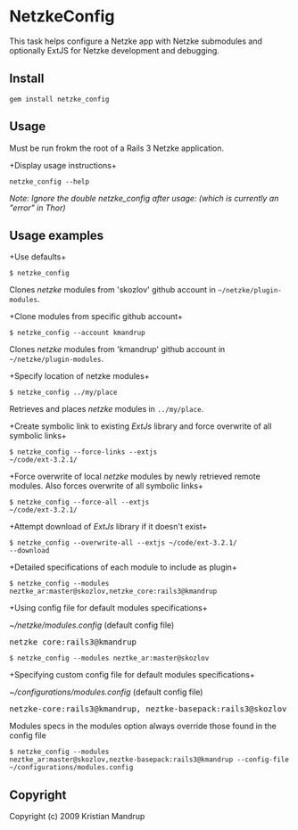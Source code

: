 # NetzkeConfig

This task helps configure a Netzke app with Netzke submodules and optionally ExtJS for Netzke development and debugging.
  
## Install

<code>gem install netzke_config</code>

## Usage

Must be run frokm the root of a Rails 3 Netzke application.

+Display usage instructions+  

<code>netzke_config --help</code> 

*Note: Ignore the double netzke_config after usage: (which is currently an "error" in Thor)*

## Usage examples

+Use defaults+

<code>$ netzke_config</code>

Clones *netzke* modules from 'skozlov' github account in <code>~/netzke/plugin-modules</code>.

+Clone modules from specific github account+

<code>$ netzke_config --account kmandrup</code>

Clones *netzke* modules from 'kmandrup' github account in <code>~/netzke/plugin-modules</code>.

+Specify location of netzke modules+

<code>$ netzke_config ../my/place</code>

Retrieves and places *netzke* modules in <code>../my/place</code>.

+Create symbolic link to existing *ExtJs* library and force overwrite of all symbolic links+

<code>$ netzke_config --force-links --extjs ~/code/ext-3.2.1/</code>

+Force overwrite of local *netzke* modules by newly retrieved remote modules. Also forces overwrite of all symbolic links+

<code>$ netzke_config --force-all --extjs ~/code/ext-3.2.1/</code>

+Attempt download of *ExtJs* library if it doesn't exist+

<code>$ netzke_config --overwrite-all --extjs ~/code/ext-3.2.1/ --download</code>

+Detailed specifications of each module to include as plugin+

<code>$ netzke_config --modules neztke_ar:master@skozlov,netzke_core:rails3@kmandrup</code>

+Using config file for default modules specifications+
     
*~/netzke/modules.config* (default config file)
<pre>
netzke_core:rails3@kmandrup
</pre>

<code>$ netzke_config --modules neztke_ar:master@skozlov</code>

+Specifying custom config file for default modules specifications+
     
*~/configurations/modules.config* (default config file)
<pre>
netzke-core:rails3@kmandrup, neztke-basepack:rails3@skozlov 
</pre>

Modules specs in the modules option always override those found in the config file

<code>$ netzke_config --modules neztke_ar:master@skozlov,neztke-basepack:rails3@kmandrup --config-file ~/configurations/modules.config</code>

## Copyright ##

Copyright (c) 2009 Kristian Mandrup

